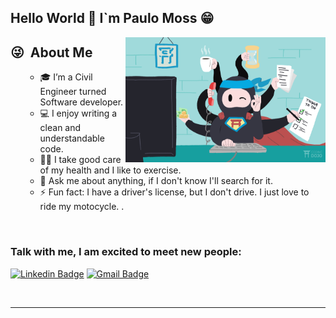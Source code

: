 <h2 align: "center"> Hello World 👋 I`m Paulo Moss 😁</h2>

 <img align="right" alt="GIF" src="me,myself and I.png" width="320" height="200" />


<h2> 😜 &nbsp;About Me </h2>
<ul>

- 🎓 I’m a Civil Engineer turned Software developer.
- 💻 I enjoy writing a clean and understandable code.
- 🏋️‍♂️ I take good care of my health and I like to exercise.
- 💬 Ask me about anything, if I don't know I'll search for it.
- ⚡ Fun fact: I have a driver's license, but I don't drive. I just love to ride my motocycle.
.
</ul>

<br />

### Talk with me, I am excited to meet new people:
[![Linkedin Badge](https://img.shields.io/badge/-LinkedIn-blue?style=flat&logo=Linkedin&logoColor=white&link=https://www.linkedin.com/in/rebeccamanzi/)](https://www.linkedin.com/in/paulo-moss-hasselmann-de-moraes-08611b199/)
[![Gmail Badge](https://img.shields.io/badge/-Gmail-c14438?style=flat&logo=Gmail&logoColor=white&link=mailto:rebeccamanzi@gmail.com)](mailto:paulo.moss@poli.ufrj.br)

<br />

---
